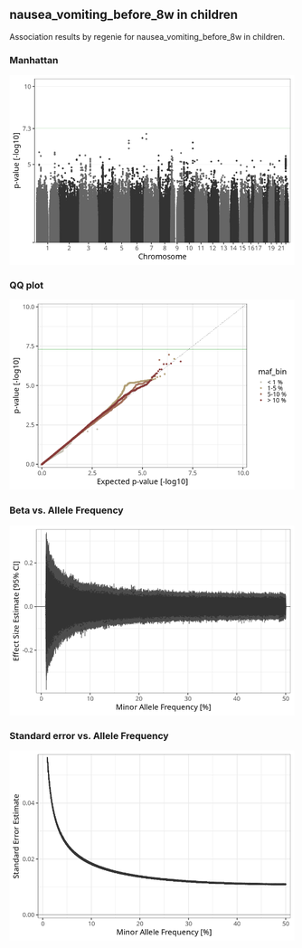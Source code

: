 ## nausea_vomiting_before_8w in children
Association results by regenie for nausea_vomiting_before_8w in children.
### Manhattan
![](figures/pop_children_pheno_nausea_vomiting_before_8w_mh.png)
### QQ plot
![](figures/pop_children_pheno_nausea_vomiting_before_8w_qq.png)
### Beta vs. Allele Frequency
![](figures/pop_children_pheno_nausea_vomiting_before_8w_beta_af.png)
### Standard error vs. Allele Frequency
![](figures/pop_children_pheno_nausea_vomiting_before_8w_se_af.png)
